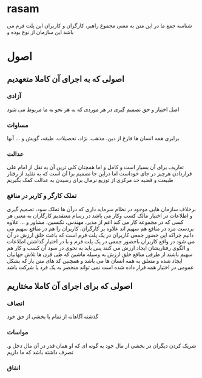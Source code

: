 # rasam


شناسه جمع ما در این متن به معنی مجموع راهبر، کارگران و کاربران این پلت فرم می باشد
این سازمان از نوع بوده و

# اصول

## اصولی که به اجرای آن کاملا متعهدیم

### آزادی
اصل اختیار و حق تصمیم گیری در هر موردی که به هر نحو به ما مربوط می شود

### مساوات
برابری همه انسان ها فارغ از دین، مذهب، نژاد، تحصیلات، طبقه، گویش و ... آنها

### عدالت
تعاریف برای آن بسیار است و کامل و اما همچنان کلی ترین آن به نقل از امام علی قراردادن هرچیز در جای خوداست
اما دراین جا تصمیم  برا آن است که به تقلید از رفتار طبیعت و قضیه حد مرکزی از توزیع نرمال برای رسیدن به عدالت کمک بگیریم  

### تملک کارگر و کاربر در منافع

برخلاف سازمان هایی موجود در نظام سرمایه داری که درآن ها تملک سود، تصمیم گیری و اطلاعات در اختیار مالک کسب وکار می باشد در رسام معتقدیم
کارگاران به معنی هر کسی که در مجموعه کار می کند اعم از مدیر، مهندس، تکنسین، مشاور و ... علاوه بردست مزد در منافع هم سهیم  اند
علاوه بر کارگران، کاربران را هم در منافع سهیم می دانیم 
چراکه این حضور جمعی کاربران در یک پلت فرم است که باعث خلق ارزش در آن می شود
در واقع کاربران باحضور جمعی در یک پلت فرم و  با در اختیار گذاشتن اطلاعات و الگوی رفتاریشان ایجاد ارزش می کنند پس باید به نحوی در سود آن کسب و کار هم سهیم باشند
از طرفی منافع خلق ارزش به وسیله ماشین که طی قرن ها تلاش جهانیان ایجاد شده و متعلق به همه انسان ها می باشد و همچنین کد های متن باز که بشکل عمومی در اختیار همه
 قرار داده شده است نمی تواند منحصر به یک فرد یا شرکت باشد


## اصولی که برای اجرای آن کاملا مختاریم

### انصاف
گذشته آگاهانه از تمام یا بخشی از حق خود

### مواسات
.شریک کردن دیگران در بخشی از مال خود به گونه ای که او همان قدر در آن مال دخل و تصرف داشته باشد که ما داریم

### انفاق
















